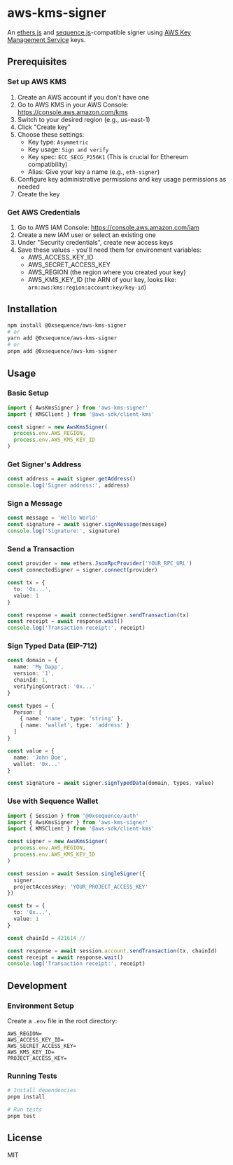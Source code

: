 # aws-kms-signer

An [ethers.js](https://ethers.org) and [sequence.js](https://github.com/0xsequence/sequence.js)-compatible signer using [AWS Key Management Service](https://aws.amazon.com/kms/) keys.

## Prerequisites

### Set up AWS KMS

1. Create an AWS account if you don't have one
2. Go to AWS KMS in your AWS Console: https://console.aws.amazon.com/kms
3. Switch to your desired region (e.g., us-east-1)
4. Click "Create key"
5. Choose these settings:
   - Key type: `Asymmetric`
   - Key usage: `Sign and verify`
   - Key spec: `ECC_SECG_P256K1` (This is crucial for Ethereum compatibility)
   - Alias: Give your key a name (e.g., `eth-signer`)
6. Configure key administrative permissions and key usage permissions as needed
7. Create the key

### Get AWS Credentials

1. Go to AWS IAM Console: https://console.aws.amazon.com/iam
2. Create a new IAM user or select an existing one
3. Under "Security credentials", create new access keys
4. Save these values - you'll need them for environment variables:
   - AWS_ACCESS_KEY_ID
   - AWS_SECRET_ACCESS_KEY
   - AWS_REGION (the region where you created your key)
   - AWS_KMS_KEY_ID (the ARN of your key, looks like: `arn:aws:kms:region:account:key/key-id`)

## Installation

```bash
npm install @0xsequence/aws-kms-signer
# or
yarn add @0xsequence/aws-kms-signer
# or
pnpm add @0xsequence/aws-kms-signer
```

## Usage

### Basic Setup

```typescript
import { AwsKmsSigner } from 'aws-kms-signer'
import { KMSClient } from '@aws-sdk/client-kms'

const signer = new AwsKmsSigner(
  process.env.AWS_REGION,
  process.env.AWS_KMS_KEY_ID
)
```

### Get Signer's Address

```typescript
const address = await signer.getAddress()
console.log('Signer address:', address)
```

### Sign a Message

```typescript
const message = 'Hello World'
const signature = await signer.signMessage(message)
console.log('Signature:', signature)
```

### Send a Transaction

```typescript
const provider = new ethers.JsonRpcProvider('YOUR_RPC_URL')
const connectedSigner = signer.connect(provider)

const tx = {
  to: '0x...',
  value: 1
}

const response = await connectedSigner.sendTransaction(tx)
const receipt = await response.wait()
console.log('Transaction receipt:', receipt)
```

### Sign Typed Data (EIP-712)

```typescript
const domain = {
  name: 'My Dapp',
  version: '1',
  chainId: 1,
  verifyingContract: '0x...'
}

const types = {
  Person: [
    { name: 'name', type: 'string' },
    { name: 'wallet', type: 'address' }
  ]
}

const value = {
  name: 'John Doe',
  wallet: '0x...'
}

const signature = await signer.signTypedData(domain, types, value)
```

### Use with Sequence Wallet

```typescript
import { Session } from '@0xsequence/auth'
import { AwsKmsSigner } from 'aws-kms-signer'
import { KMSClient } from '@aws-sdk/client-kms'

const signer = new AwsKmsSigner(
  process.env.AWS_REGION,
  process.env.AWS_KMS_KEY_ID
)

const session = await Session.singleSigner({
  signer,
  projectAccessKey: 'YOUR_PROJECT_ACCESS_KEY'
})

const tx = {
  to: '0x...',
  value: 1
}

const chainId = 421614 //

const response = await session.account.sendTransaction(tx, chainId)
const receipt = await response.wait()
console.log('Transaction receipt:', receipt)
```

## Development

### Environment Setup

Create a `.env` file in the root directory:

```env
AWS_REGION=
AWS_ACCESS_KEY_ID=
AWS_SECRET_ACCESS_KEY=
AWS_KMS_KEY_ID=
PROJECT_ACCESS_KEY=
```

### Running Tests

```bash
# Install dependencies
pnpm install

# Run tests
pnpm test
```

## License

MIT
